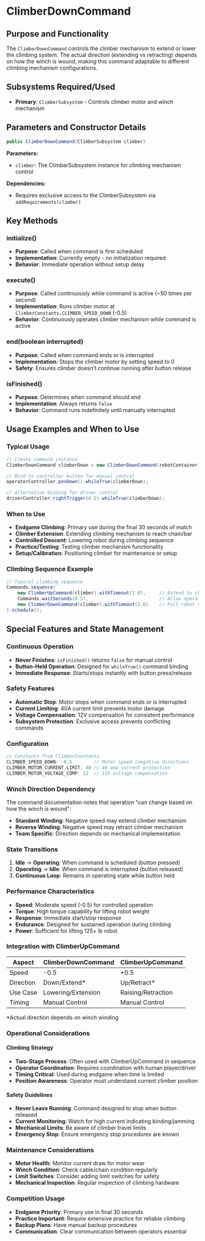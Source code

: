 # ClimberDownCommand

## Purpose and Functionality
The `ClimberDownCommand` controls the climber mechanism to extend or lower the climbing system. The actual direction (extending vs retracting) depends on how the winch is wound, making this command adaptable to different climbing mechanism configurations.

## Subsystems Required/Used
- **Primary**: `ClimberSubsystem` - Controls climber motor and winch mechanism

## Parameters and Constructor Details
```java
public ClimberDownCommand(ClimberSubsystem climber)
```

**Parameters:**
- `climber`: The ClimberSubsystem instance for climbing mechanism control

**Dependencies:**
- Requires exclusive access to the ClimberSubsystem via `addRequirements(climber)`

## Key Methods

### initialize()
- **Purpose**: Called when command is first scheduled
- **Implementation**: Currently empty - no initialization required
- **Behavior**: Immediate operation without setup delay

### execute()
- **Purpose**: Called continuously while command is active (~50 times per second)
- **Implementation**: Runs climber motor at `ClimberConstants.CLIMBER_SPEED_DOWN` (-0.5)
- **Behavior**: Continuously operates climber mechanism while command is active

### end(boolean interrupted)
- **Purpose**: Called when command ends or is interrupted
- **Implementation**: Stops the climber motor by setting speed to 0
- **Safety**: Ensures climber doesn't continue running after button release

### isFinished()
- **Purpose**: Determines when command should end
- **Implementation**: Always returns `false`
- **Behavior**: Command runs indefinitely until manually interrupted

## Usage Examples and When to Use

### Typical Usage
```java
// Create command instance
ClimberDownCommand climberDown = new ClimberDownCommand(robotContainer.getClimberSubsystem());

// Bind to controller button for manual control
operatorController.povDown().whileTrue(climberDown);

// Alternative binding for driver control
driverController.rightTrigger(0.5).whileTrue(climberDown);
```

### When to Use
- **Endgame Climbing**: Primary use during the final 30 seconds of match
- **Climber Extension**: Extending climbing mechanism to reach chain/bar
- **Controlled Descent**: Lowering robot during climbing sequence
- **Practice/Testing**: Testing climber mechanism functionality
- **Setup/Calibration**: Positioning climber for maintenance or setup

### Climbing Sequence Example
```java
// Typical climbing sequence
Commands.sequence(
    new ClimberUpCommand(climber).withTimeout(2.0),     // Extend to chain
    Commands.waitSeconds(0.5),                          // Allow operator to hook
    new ClimberDownCommand(climber).withTimeout(3.0)    // Pull robot up
).schedule();
```

## Special Features and State Management

### Continuous Operation
- **Never Finishes**: `isFinished()` returns `false` for manual control
- **Button-Held Operation**: Designed for `whileTrue()` command binding
- **Immediate Response**: Starts/stops instantly with button press/release

### Safety Features
- **Automatic Stop**: Motor stops when command ends or is interrupted
- **Current Limiting**: 40A current limit prevents motor damage
- **Voltage Compensation**: 12V compensation for consistent performance
- **Subsystem Protection**: Exclusive access prevents conflicting commands

### Configuration
```java
// Constants from ClimberConstants
CLIMBER_SPEED_DOWN: -0.5        // Motor speed (negative direction)
CLIMBER_MOTOR_CURRENT_LIMIT: 40 // 40 amp current protection
CLIMBER_MOTOR_VOLTAGE_COMP: 12  // 12V voltage compensation
```

### Winch Direction Dependency
The command documentation notes that operation "can change based on how the winch is wound":

- **Standard Winding**: Negative speed may extend climber mechanism
- **Reverse Winding**: Negative speed may retract climber mechanism
- **Team Specific**: Direction depends on mechanical implementation

### State Transitions
1. **Idle** → **Operating**: When command is scheduled (button pressed)
2. **Operating** → **Idle**: When command is interrupted (button released)
3. **Continuous Loop**: Remains in operating state while button held

### Performance Characteristics
- **Speed**: Moderate speed (-0.5) for controlled operation
- **Torque**: High torque capability for lifting robot weight
- **Response**: Immediate start/stop response
- **Endurance**: Designed for sustained operation during climbing
- **Power**: Sufficient for lifting 125+ lb robot

### Integration with ClimberUpCommand
| Aspect | ClimberDownCommand | ClimberUpCommand |
|--------|-------------------|------------------|
| Speed | -0.5 | +0.5 |
| Direction | Down/Extend* | Up/Retract* |
| Use Case | Lowering/Extension | Raising/Retraction |
| Timing | Manual Control | Manual Control |

*Actual direction depends on winch winding

### Operational Considerations

#### Climbing Strategy
- **Two-Stage Process**: Often used with ClimberUpCommand in sequence
- **Operator Coordination**: Requires coordination with human player/driver
- **Timing Critical**: Used during endgame when time is limited
- **Position Awareness**: Operator must understand current climber position

#### Safety Guidelines
- **Never Leave Running**: Command designed to stop when button released
- **Current Monitoring**: Watch for high current indicating binding/jamming
- **Mechanical Limits**: Be aware of climber travel limits
- **Emergency Stop**: Ensure emergency stop procedures are known

### Maintenance Considerations
- **Motor Health**: Monitor current draw for motor wear
- **Winch Condition**: Check cable/chain condition regularly
- **Limit Switches**: Consider adding limit switches for safety
- **Mechanical Inspection**: Regular inspection of climbing hardware

### Competition Usage
- **Endgame Priority**: Primary use in final 30 seconds
- **Practice Important**: Require extensive practice for reliable climbing
- **Backup Plans**: Have manual backup procedures
- **Communication**: Clear communication between operators essential